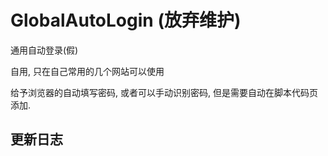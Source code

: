 # GlobalAutoLogin (放弃维护)

通用自动登录(假)

自用, 只在自己常用的几个网站可以使用

给予浏览器的自动填写密码, 或者可以手动识别密码, 但是需要自动在脚本代码页添加.

## 更新日志
